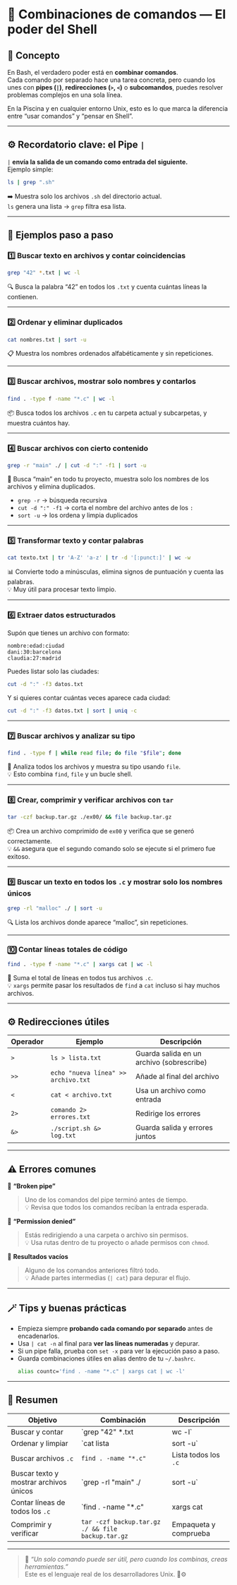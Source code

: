 # 🧩 Combinaciones de comandos — El poder del Shell

## 🧠 Concepto
En Bash, el verdadero poder está en **combinar comandos**.  
Cada comando por separado hace una tarea concreta, pero cuando los unes con **pipes (`|`)**, **redirecciones (`>`, `<`)** o **subcomandos**, puedes resolver problemas complejos en una sola línea.

En la Piscina y en cualquier entorno Unix, esto es lo que marca la diferencia entre “usar comandos” y “pensar en Shell”.

---

## ⚙️ Recordatorio clave: el Pipe `|`

`|` **envía la salida de un comando como entrada del siguiente.**  
Ejemplo simple:

```bash
ls | grep ".sh"
```
➡️ Muestra solo los archivos `.sh` del directorio actual.  
`ls` genera una lista → `grep` filtra esa lista.

---

## 📘 Ejemplos paso a paso

### 1️⃣ Buscar texto en archivos y contar coincidencias
```bash
grep "42" *.txt | wc -l
```
🔍 Busca la palabra “42” en todos los `.txt` y cuenta cuántas líneas la contienen.

---

### 2️⃣ Ordenar y eliminar duplicados
```bash
cat nombres.txt | sort -u
```
📋 Muestra los nombres ordenados alfabéticamente y sin repeticiones.

---

### 3️⃣ Buscar archivos, mostrar solo nombres y contarlos
```bash
find . -type f -name "*.c" | wc -l
```
📦 Busca todos los archivos `.c` en tu carpeta actual y subcarpetas, y muestra cuántos hay.

---

### 4️⃣ Buscar archivos con cierto contenido
```bash
grep -r "main" ./ | cut -d ":" -f1 | sort -u
```
🧠 Busca “main” en todo tu proyecto, muestra solo los nombres de los archivos y elimina duplicados.

- `grep -r` → búsqueda recursiva  
- `cut -d ":" -f1` → corta el nombre del archivo antes de los `:`  
- `sort -u` → los ordena y limpia duplicados

---

### 5️⃣ Transformar texto y contar palabras
```bash
cat texto.txt | tr 'A-Z' 'a-z' | tr -d '[:punct:]' | wc -w
```
📊 Convierte todo a minúsculas, elimina signos de puntuación y cuenta las palabras.  
💡 Muy útil para procesar texto limpio.

---

### 6️⃣ Extraer datos estructurados
Supón que tienes un archivo con formato:
```
nombre:edad:ciudad
dani:30:barcelona
claudia:27:madrid
```
Puedes listar solo las ciudades:
```bash
cut -d ":" -f3 datos.txt
```
Y si quieres contar cuántas veces aparece cada ciudad:
```bash
cut -d ":" -f3 datos.txt | sort | uniq -c
```

---

### 7️⃣ Buscar archivos y analizar su tipo
```bash
find . -type f | while read file; do file "$file"; done
```
🧩 Analiza todos los archivos y muestra su tipo usando `file`.  
💡 Esto combina `find`, `file` y un bucle shell.

---

### 8️⃣ Crear, comprimir y verificar archivos con `tar`
```bash
tar -czf backup.tar.gz ./ex00/ && file backup.tar.gz
```
📦 Crea un archivo comprimido de `ex00` y verifica que se generó correctamente.  
💡 `&&` asegura que el segundo comando solo se ejecute si el primero fue exitoso.

---

### 9️⃣ Buscar un texto en todos los `.c` y mostrar solo los nombres únicos
```bash
grep -rl "malloc" ./ | sort -u
```
🔍 Lista los archivos donde aparece “malloc”, sin repeticiones.

---

### 🔟 Contar líneas totales de código
```bash
find . -type f -name "*.c" | xargs cat | wc -l
```
📏 Suma el total de líneas en todos tus archivos `.c`.  
💡 `xargs` permite pasar los resultados de `find` a `cat` incluso si hay muchos archivos.

---

## ⚙️ Redirecciones útiles

| Operador | Ejemplo | Descripción |
|-----------|----------|-------------|
| `>` | `ls > lista.txt` | Guarda salida en un archivo (sobrescribe) |
| `>>` | `echo "nueva línea" >> archivo.txt` | Añade al final del archivo |
| `<` | `cat < archivo.txt` | Usa un archivo como entrada |
| `2>` | `comando 2> errores.txt` | Redirige los errores |
| `&>` | `./script.sh &> log.txt` | Guarda salida y errores juntos |

---

## ⚠️ Errores comunes

🚫 **“Broken pipe”**  
> Uno de los comandos del pipe terminó antes de tiempo.  
💡 Revisa que todos los comandos reciban la entrada esperada.

🚫 **“Permission denied”**  
> Estás redirigiendo a una carpeta o archivo sin permisos.  
💡 Usa rutas dentro de tu proyecto o añade permisos con `chmod`.

🚫 **Resultados vacíos**  
> Alguno de los comandos anteriores filtró todo.  
💡 Añade partes intermedias (`| cat`) para depurar el flujo.

---

## 🪄 Tips y buenas prácticas

- Empieza siempre **probando cada comando por separado** antes de encadenarlos.  
- Usa `| cat -n` al final para **ver las líneas numeradas** y depurar.  
- Si un pipe falla, prueba con `set -x` para ver la ejecución paso a paso.  
- Guarda combinaciones útiles en alias dentro de tu `~/.bashrc`.  
  ```bash
  alias countc='find . -name "*.c" | xargs cat | wc -l'
  ```

---

## 🎯 Resumen

| Objetivo | Combinación | Descripción |
|-----------|-------------|-------------|
| Buscar y contar | `grep "42" *.txt | wc -l` | Líneas que contienen “42” |
| Ordenar y limpiar | `cat lista | sort -u` | Ordena y elimina duplicados |
| Buscar archivos `.c` | `find . -name "*.c"` | Lista todos los `.c` |
| Buscar texto y mostrar archivos únicos | `grep -rl "main" ./ | sort -u` | Archivos con “main” |
| Contar líneas de todos los `.c` | `find . -name "*.c" | xargs cat | wc -l` | Total de líneas |
| Comprimir y verificar | `tar -czf backup.tar.gz ./ && file backup.tar.gz` | Empaqueta y comprueba |

---

> 💬 *“Un solo comando puede ser útil, pero cuando los combinas, creas herramientas.”*  
> Este es el lenguaje real de los desarrolladores Unix. 🧠⚙️
